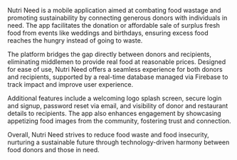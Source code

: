 Nutri Need is a mobile application aimed at combating food wastage and promoting sustainability by connecting generous donors with individuals in need. The app facilitates the donation or affordable sale of surplus fresh food from events like weddings and birthdays, ensuring excess food reaches the hungry instead of going to waste.

The platform bridges the gap directly between donors and recipients, eliminating middlemen to provide real food at reasonable prices. Designed for ease of use, Nutri Need offers a seamless experience for both donors and recipients, supported by a real-time database managed via Firebase to track impact and improve user experience.

Additional features include a welcoming logo splash screen, secure login and signup, password reset via email, and visibility of donor and restaurant details to recipients. The app also enhances engagement by showcasing appetizing food images from the community, fostering trust and connection.

Overall, Nutri Need strives to reduce food waste and food insecurity, nurturing a sustainable future through technology-driven harmony between food donors and those in need.
